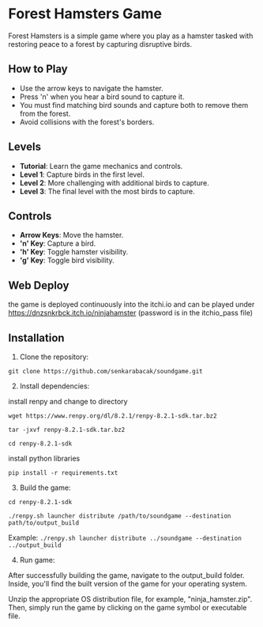 # Forest Hamsters Game

Forest Hamsters is a simple game where you play as a hamster tasked with restoring peace to a forest by capturing disruptive birds.

## How to Play

- Use the arrow keys to navigate the hamster.
- Press 'n' when you hear a bird sound to capture it.
- You must find matching bird sounds and capture both to remove them from the forest.
- Avoid collisions with the forest's borders.

## Levels

- **Tutorial**: Learn the game mechanics and controls.
- **Level 1**: Capture birds in the first level.
- **Level 2**: More challenging with additional birds to capture.
- **Level 3**: The final level with the most birds to capture.

## Controls

- **Arrow Keys**: Move the hamster.
- **'n' Key**: Capture a bird.
- **'h' Key**: Toggle hamster visibility.
- **'g' Key**: Toggle bird visibility.


## Web Deploy

the game is deployed continuously into the itchi.io and can be played under https://dnzsnkrbck.itch.io/ninjahamster
(password is in the itchio_pass file)


## Installation


1. Clone the repository:

`git clone https://github.com/senkarabacak/soundgame.git`

2. Install dependencies:

install renpy and change to directory

`wget https://www.renpy.org/dl/8.2.1/renpy-8.2.1-sdk.tar.bz2`

`tar -jxvf renpy-8.2.1-sdk.tar.bz2`

`cd renpy-8.2.1-sdk`

install python libraries 

`pip install -r requirements.txt`

3. Build the game:

`cd renpy-8.2.1-sdk`

`./renpy.sh launcher distribute /path/to/soundgame --destination path/to/output_build`

Example: `./renpy.sh launcher distribute ../soundgame --destination ../output_build`

4. Run game:

After successfully building the game, navigate to the output_build folder. Inside, you'll find the built version of the game for your operating system.

Unzip the appropriate OS distribution file, for example, "ninja_hamster.zip". Then, simply run the game by clicking on the game symbol or executable file.







